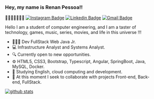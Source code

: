 ###  Hey, my name is Renan Pessoa!!
🎯🤝🏼💪🏼👏🏼
[![Instagram Badge](https://camo.githubusercontent.com/21c38217a64d7b7aca00f2e7d4691af21a41943f8db7d6fb0aac472d8aa3df81/68747470733a2f2f696d672e736869656c64732e696f2f62616467652f2d496e7374616772616d2d3731353963313f7374796c653d666c61742d737175617265266c6162656c436f6c6f723d373135396331266c6f676f3d696e7374616772616d266c6f676f436f6c6f723d7768697465266c696e6b3d68747470733a2f2f7777772e696e7374616772616d2e636f6d2f616e64726563616d706c6c)](https://www.instagram.com/renan_pessoatrip) [![Linkedin Badge](https://camo.githubusercontent.com/bcc835f89077daa2ecf5d7eefd1d1c1a3a3db99f380559a5f67d56b05875b44a/68747470733a2f2f696d672e736869656c64732e696f2f62616467652f2d4c696e6b6564496e2d626c75653f7374796c653d666c61742d737175617265266c6f676f3d4c696e6b6564696e266c6f676f436f6c6f723d7768697465266c696e6b3d68747470733a2f2f7777772e6c696e6b6564696e2e636f6d2f696e2f64617669642d73616e746f732d6134383230343162322f)](https://www.linkedin.com/in/renan-pessoa4/)  [![Gmail Badge](https://camo.githubusercontent.com/fe4b580102f0dab012cdf5cadceb57952b51dab20403f8ebd04f71a501565a1f/68747470733a2f2f696d672e736869656c64732e696f2f62616467652f2d476d61696c2d6331343433383f7374796c653d666c61742d737175617265266c6f676f3d476d61696c266c6f676f436f6c6f723d7768697465266c696e6b3d6d61696c746f3a636f6e7461746f2e64766473616e746f7340676d61696c2e636f6d)](mailto:renan.peszoa@gmail.com)

Hello I am a student of computer engineering, and I am a taster of technology, games, music, series, movies, and life in this universe !!!

-   👨🏻‍💻 Dev FullStack Web Java Jr.
-   💻 Infrastructure Analyst and Systems Analyst.
-   🔍  Currently open to new opportunities.
-   ⚙️  HTML5, CSS3, Bootstrap, Typescript, Angular, SpringBoot, Java, MySQL, Docker.
-   📰  Studying English, cloud computing and development.
-   📡  At this moment I seek to collaborate with projects Front-end, Back-end, FullStack.

[![github stats](https://github-readme-stats.vercel.app/api?username=RenanPessoa4)](https://github.com/RenanPessoa4/github-readme-stats)

